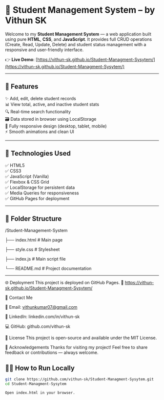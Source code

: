 # 🚀 Student Management System – by Vithun SK

Welcome to my **Student Management System** — a web application built using pure **HTML**, **CSS**, and **JavaScript**. It provides full CRUD operations (Create, Read, Update, Delete) and student status management with a responsive and user-friendly interface.

👉 **Live Demo**: [https://vithun-sk.github.io/Student-Managment-Sysytem/](https://vithun-sk.github.io/Student-Managment-Sysytem/)

---

## 📌 Features

✨ Add, edit, delete student records  
📊 View total, active, and inactive student stats  
🔍 Real-time search functionality  
🗃️ Data stored in browser using LocalStorage  
📱 Fully responsive design (desktop, tablet, mobile)  
⚡ Smooth animations and clean UI  

---

## 🧱 Technologies Used

✅ HTML5  
✅ CSS3  
✅ JavaScript (Vanilla)  
✅ Flexbox & CSS Grid  
✅ LocalStorage for persistent data  
✅ Media Queries for responsiveness  
✅ GitHub Pages for deployment  

---

## 📁 Folder Structure

/Student-Management-System

├── index.html # Main page

├── style.css # Stylesheet

├── index.js # Main script file

└── README.md # Project documentation

---
🌐 Deployment
This project is deployed on GitHub Pages.
🔗 https://vithun-sk.github.io/Student-Managment-Sysytem/

📩 Contact Me

📧 Email: vithunkumar07@gmail.com

💼 LinkedIn: linkedin.com/in/vithun-sk

💻 GitHub: github.com/vithun-sk

📃 License
This project is open-source and available under the MIT License.

📝 Acknowledgements
Thanks for visiting my project!
Feel free to share feedback or contributions — always welcome.

## 🧑‍💻 How to Run Locally

```bash
git clone https://github.com/vithun-sk/Student-Managment-Sysytem.git
cd Student-Managment-Sysytem

Open index.html in your browser.



